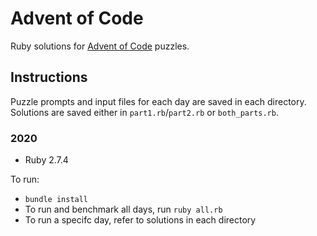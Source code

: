 # Advent of Code

Ruby solutions for [Advent of Code](https://adventofcode.com/) puzzles.

## Instructions

Puzzle prompts and input files for each day are saved in each directory. Solutions are saved either in `part1.rb`/`part2.rb` or `both_parts.rb`.

### 2020

* Ruby 2.7.4

To run:

* `bundle install`
* To run and benchmark all days, run `ruby all.rb`
* To run a specifc day, refer to solutions in each directory
